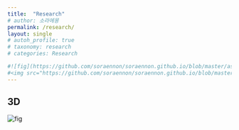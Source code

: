 ```yaml
---
title:  "Research"
# author: 소라에몽
permalink: /research/
layout: single
# autoh_profile: true
# taxonomy: research
# categories: Research

#![fig](https://github.com/soraennon/soraennon.github.io/blob/master/assets/images/pointcloud.PNG)
#<img src="https://github.com/soraennon/soraennon.github.io/blob/master/assets/images/pointcloud.PNG" width="1280"></img>
---
```



## 3D
![fig](https://github.com/soraennon/soraennon.github.io/blob/master/assets/images/pointcloud.png?raw=true?token=5ded072f6473ad39d2861131d7d21ede7898dcc2)
